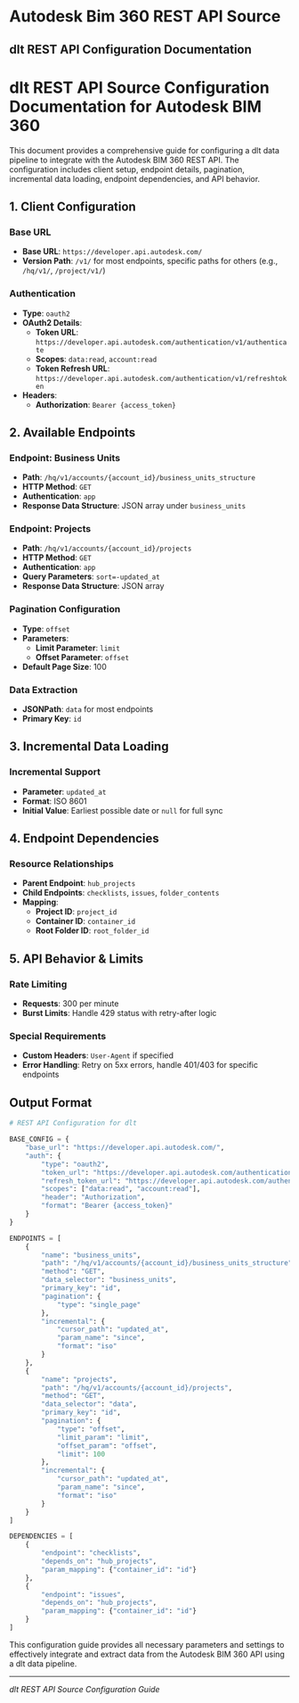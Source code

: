 # Autodesk Bim 360 REST API Source

## dlt REST API Configuration Documentation

# dlt REST API Source Configuration Documentation for Autodesk BIM 360

This document provides a comprehensive guide for configuring a dlt data pipeline to integrate with the Autodesk BIM 360 REST API. The configuration includes client setup, endpoint details, pagination, incremental data loading, endpoint dependencies, and API behavior.

## 1. Client Configuration

### Base URL
- **Base URL**: `https://developer.api.autodesk.com/`
- **Version Path**: `/v1/` for most endpoints, specific paths for others (e.g., `/hq/v1/`, `/project/v1/`)

### Authentication
- **Type**: `oauth2`
- **OAuth2 Details**:
  - **Token URL**: `https://developer.api.autodesk.com/authentication/v1/authenticate`
  - **Scopes**: `data:read`, `account:read`
  - **Token Refresh URL**: `https://developer.api.autodesk.com/authentication/v1/refreshtoken`
- **Headers**:
  - **Authorization**: `Bearer {access_token}`

## 2. Available Endpoints

### Endpoint: Business Units
- **Path**: `/hq/v1/accounts/{account_id}/business_units_structure`
- **HTTP Method**: `GET`
- **Authentication**: `app`
- **Response Data Structure**: JSON array under `business_units`

### Endpoint: Projects
- **Path**: `/hq/v1/accounts/{account_id}/projects`
- **HTTP Method**: `GET`
- **Authentication**: `app`
- **Query Parameters**: `sort=-updated_at`
- **Response Data Structure**: JSON array

### Pagination Configuration
- **Type**: `offset`
- **Parameters**:
  - **Limit Parameter**: `limit`
  - **Offset Parameter**: `offset`
- **Default Page Size**: 100

### Data Extraction
- **JSONPath**: `data` for most endpoints
- **Primary Key**: `id`

## 3. Incremental Data Loading

### Incremental Support
- **Parameter**: `updated_at`
- **Format**: ISO 8601
- **Initial Value**: Earliest possible date or `null` for full sync

## 4. Endpoint Dependencies

### Resource Relationships
- **Parent Endpoint**: `hub_projects`
- **Child Endpoints**: `checklists`, `issues`, `folder_contents`
- **Mapping**:
  - **Project ID**: `project_id`
  - **Container ID**: `container_id`
  - **Root Folder ID**: `root_folder_id`

## 5. API Behavior & Limits

### Rate Limiting
- **Requests**: 300 per minute
- **Burst Limits**: Handle 429 status with retry-after logic

### Special Requirements
- **Custom Headers**: `User-Agent` if specified
- **Error Handling**: Retry on 5xx errors, handle 401/403 for specific endpoints

## Output Format

```python
# REST API Configuration for dlt

BASE_CONFIG = {
    "base_url": "https://developer.api.autodesk.com/",
    "auth": {
        "type": "oauth2",
        "token_url": "https://developer.api.autodesk.com/authentication/v1/authenticate",
        "refresh_token_url": "https://developer.api.autodesk.com/authentication/v1/refreshtoken",
        "scopes": ["data:read", "account:read"],
        "header": "Authorization",
        "format": "Bearer {access_token}"
    }
}

ENDPOINTS = [
    {
        "name": "business_units",
        "path": "/hq/v1/accounts/{account_id}/business_units_structure",
        "method": "GET",
        "data_selector": "business_units",
        "primary_key": "id",
        "pagination": {
            "type": "single_page"
        },
        "incremental": {
            "cursor_path": "updated_at",
            "param_name": "since",
            "format": "iso"
        }
    },
    {
        "name": "projects",
        "path": "/hq/v1/accounts/{account_id}/projects",
        "method": "GET",
        "data_selector": "data",
        "primary_key": "id",
        "pagination": {
            "type": "offset",
            "limit_param": "limit",
            "offset_param": "offset",
            "limit": 100
        },
        "incremental": {
            "cursor_path": "updated_at",
            "param_name": "since",
            "format": "iso"
        }
    }
]

DEPENDENCIES = [
    {
        "endpoint": "checklists",
        "depends_on": "hub_projects",
        "param_mapping": {"container_id": "id"}
    },
    {
        "endpoint": "issues",
        "depends_on": "hub_projects",
        "param_mapping": {"container_id": "id"}
    }
]
```

This configuration guide provides all necessary parameters and settings to effectively integrate and extract data from the Autodesk BIM 360 API using a dlt data pipeline.

---
*dlt REST API Source Configuration Guide*